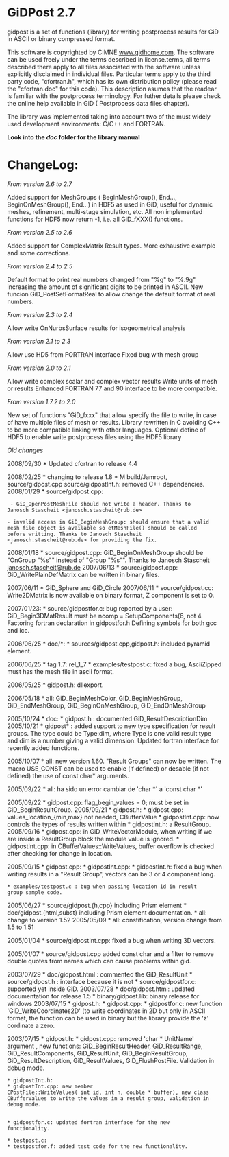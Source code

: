 GiDPost 2.7
===========

gidpost is a set of functions (library) for writing postprocess results for GiD in ASCII or binary compressed format.

This software is copyrighted by CIMNE www.gidhome.com. The software can be used freely under the terms described in license.terms, all terms described there apply to all files associated with the software unless explicitly disclaimed in individual files. Particular terms apply to the third party code, "cfortran.h", which has its own distribution policy (please read the "cfortran.doc" for this code).
This description asumes that the readear is familiar with the postprocess terminology.
For futher details please check the online help available in GiD ( Postprocess data files chapter).

The library was implemented taking into account two of the must widely used development environments: C/C++ and FORTRAN.

**Look into the *doc* folder for the library manual**

ChangeLog:
==========

*From version 2.6 to 2.7*

Added support for MeshGroups ( BeginMeshGroup(), End..., BeginOnMeshGroup(), End...) in HDF5 as used in GiD, useful for dynamic meshes, refinement, multi-stage simulation, etc.
All non implemented functions for HDF5 now return -1, i.e. all GiD_fXXX() functions.

*From version 2.5 to 2.6*

Added support for ComplexMatrix Result types.
More exhaustive example and some corrections.

*From version 2.4 to 2.5*

Default format to print real numbers changed from "%g" to "%.9g" increasing the amount of significant digits to be printed in ASCII.
New funcion GiD_PostSetFormatReal to allow change the default format of real numbers.

*From version 2.3 to 2.4*

Allow write OnNurbsSurface results for isogeometrical analysis

*From version 2.1 to 2.3*

 Allow use HD5 from FORTRAN interface
 Fixed bug with mesh group

*From version 2.0 to 2.1*

Allow write complex scalar and complex vector results
Write units of mesh or results
Enhanced FORTRAN 77 and 90 interface to be more compatible.

*From version 1.7.2 to 2.0*

New set of functions "GiD_fxxx" that allow specify the file to write, in case of have multiple files of mesh or results.
Library rewritten in C avoiding C++ to be more compatible linking with other languages.
Optional define of HDF5 to enable write postprocess files using the HDF5 library

*Old changes*

2008/09/30
	* Updated cfortran to release 4.4

2008/02/25
	* changing to release 1.8
	* M build/Jamroot, source/gidpost.cpp source/gidpostInt.h: removed	C++ dependencies.
2008/01/29
	* source/gidpost.cpp:

	 - GiD_OpenPostMeshFile should not write a header. Thanks to	Janosch Stascheit <janosch.stascheit@rub.de>

	- invalid access in GiD_BeginMeshGroup: should ensure that a valid	mesh file object is available so etMeshFile() should be called
	before writting. Thanks to Janosch Stascheit	<janosch.stascheit@rub.de> for providing the fix.

2008/01/18
	* source/gidpost.cpp: GiD_BeginOnMeshGroup should be "OnGroup	\"%s\"" instead of "Group \"%s\"". Thanks to Janosch Stascheit
	<janosch.stascheit@rub.de>
2007/06/13
	* source/gidpost.cpp: GiD_WritePlainDefMatrix can be written in	binary files.

2007/06/11
	* GiD_Sphere and GiD_Circle
2007/06/11
	* source/gidpost.cc: Write2DMatrix is now available on binary	format, Z component is set to 0.

2007/01/23:
	* source/gidpostfor.c: bug reported by a user:	GiD_Begin3DMatResult must be ncomp = SetupComponents(6, not 4	Factoring fortran declaration in gidpostfor.h
	Defining symbols for both gcc and icc.

2006/06/25
	* doc/*:
	* sources/gidpost.cpp,gidpost.h: included pyramid element.

2006/06/25
	* tag 1.7: rel_1_7
	* examples/testpost.c: fixed a bug, AsciiZipped must has the mesh
	file in ascii format.

2006/05/25
	* gidpost.h: dllexport.

2006/05/18 
	* all: GiD_BeginMeshColor, GiD_BeginMeshGroup, GiD_EndMeshGroup,
	GiD_BeginOnMeshGroup, GiD_EndOnMeshGroup

2005/10/24
	* doc:
	* gidpost.h : documented GiD_ResultDescriptionDim
2005/10/21
	* gidpost* : added support to new type specification for result
	groups. The type could be Type:dim, where Type is one valid result
	type and dim is a number giving a valid dimension. Updated fortran
	interface for recently added functions.

2005/10/07
	* all: new version 1.60. "Result Groups" can now be written. The
	macro USE_CONST can be used to enable (if defined) or desable (if
	not defined) the use of const char* arguments.

2005/09/22
	* all: ha sido un error cambiar de 'char *' a 'const char *'

2005/09/22
	* gidpost.cpp: flag_begin_values = 0; must be set in
	GiD_BeginResultGroup. 
2005/09/21
	* gidpost.h:
	* gidpost.cpp: values_location_{min,max} not needed, CBufferValue
	* gidpostInt.cpp: now controls the types of results written within 
	* gidpostInt.h: a ResultGroup.
2005/09/16
	* gidpost.cpp: in GiD_WriteVectorModule, when writing if we are
	inside a ResultGroup block the module value is ignored.
	* gidpostInt.cpp: in CBufferValues::WriteValues, buffer overflow
	is checked after checking for change in location.

2005/09/15
	* gidpost.cpp:
	* gidpostInt.cpp:
	* gidpostInt.h: fixed a bug when writing results in a "Result
	Group", vectors can be 3 or 4 component long.

	* examples/testpost.c : bug when passing location id in result
	group sample code. 
2005/06/27
	* source/gidpost.{h,cpp} including Prism element
	* doc/gidpost.{html,subst} including Prism element documentation.
	* all: change to version 1.52
2005/05/09
	* all: constification, version change from 1.5 to 1.51

2005/01/04
	* source/gidpostInt.cpp: fixed a bug when writing 3D vectors.

2005/01/07
	* source/gidpost.cpp added const char and a filter to remove
	double quotes from names which can cause problems within gid. 

2003/07/29
	* doc/gidpost.html   : commented the GiD_ResultUnit
	* source/gidpost.h   : interface because it is not 
	* source/gidpostfor.c: supported yet inside GiD.
2003/07/28
	* doc/gidpost.html: updated documentation for release 1.5
	* binary/gidpost.lib: binary release for windows
2003/07/15
	* gidpost.h:
	* gidpost.cpp:
	* gidpostfor.c: new function 'GiD_WriteCoordinates2D' (to write
	coordinates in 2D but only in ASCII format, the function can be
	used in binary but the library provide the 'z' cordinate a zero.

2003/07/15
	* gidpost.h:
	* gidpost.cpp: removed 'char * UnitName' argument , new functions:
	 GiD_BeginResultHeader, GiD_ResultRange, GiD_ResultComponents,
	 GiD_ResultUnit, GiD_BeginResultGroup, GiD_ResultDescription,
	 GiD_ResultValues, GiD_FlushPostFile. Validation in debug mode.

	* gidpostInt.h:
	* gidpostInt.cpp: new member
	CPostFile::WriteValues( int id, int n, double * buffer), new class
	CBufferValues to write the values in a result group, validation in
	debug mode.


	* gidpostfor.c: updated fortran interface for the new
	functionality.

	* testpost.c:
	* testpostfor.f: added test code for the new functionality.